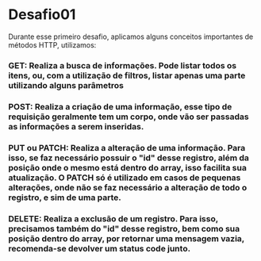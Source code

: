 # Desafio01
Durante esse primeiro desafio, aplicamos alguns conceitos importantes de métodos HTTP, utilizamos:

### GET: Realiza a busca de informações. Pode listar todos os itens, ou, com a utilização de filtros, listar apenas uma parte utilizando alguns parâmetros

### POST: Realiza a criação de uma informação, esse tipo de requisição geralmente tem um corpo, onde vão ser passadas as informações a serem inseridas.

### PUT ou PATCH: Realiza a alteração de uma informação. Para isso, se faz necessário possuir o "id" desse registro, além da posição onde o mesmo está dentro do array, isso facilita sua atualização. O PATCH só é utilizado em casos de pequenas alterações, onde não se faz necessário a alteração de todo o registro, e sim de uma parte.

### DELETE: Realiza a exclusão de um registro. Para isso, precisamos também do "id" desse registro, bem como sua posição dentro do array, por retornar uma mensagem vazia, recomenda-se devolver um status code junto.



